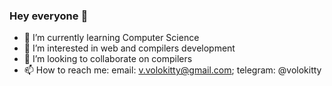 ### Hey everyone 👋

- 🌱 I’m currently learning Computer Science
- 👀 I’m interested in web and compilers development
- 👯 I’m looking to collaborate on compilers
- 📫 How to reach me: email: v.volokitty@gmail.com; telegram: @volokitty
